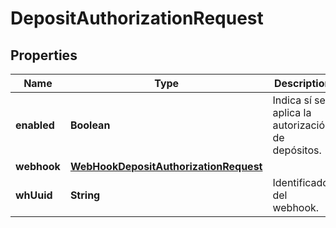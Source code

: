 # DepositAuthorizationRequest

## Properties
Name | Type | Description | Notes
------------ | ------------- | ------------- | -------------
**enabled** | **Boolean** | Indica sí se aplica la autorización de depósitos. |  [optional]
**webhook** | [**WebHookDepositAuthorizationRequest**](WebHookDepositAuthorizationRequest.md) |  |  [optional]
**whUuid** | **String** | Identificador del webhook. |  [optional]
